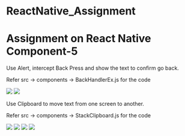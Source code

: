 # ReactNative_Assignment
# Assignment on React Native Component-5


Use Alert, intercept Back Press and show the text to confirm go back.


Refer src -> components -> BackHandlerEx.js for the code

![](src/assets/Screenshots/BackHandler1.png) ![](src/assets/Screenshots/BackHandler2.png) 


Use Clipboard to move text from one screen to another.

Refer src -> components -> StackClipboard.js for the code

![](src/assets/Screenshots/Clipboard1.png)
![](src/assets/Screenshots/Clipboard2.png)
![](src/assets/Screenshots/Clipboard3.png)
![](src/assets/Screenshots/Clipboard4.png)

